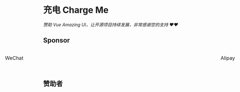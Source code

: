 # 充电 Charge Me

<BackTop />
<Watermark fullscreen content="Vue Amazing UI" />

*赞助 Vue Amazing UI，让开源项目持续发展，非常感谢您的支持 ❤️❤️*

<script setup lang="ts">
import { ref } from 'vue'
const sponsorText = {
  title: '如果您 Vue Amazing UI 有用，您可以请作者喝杯茶表示支持，非常感谢❤️🙏❤️'
}
const QRCodes = [
  {
    src: 'https://cdn.jsdelivr.net/gh/themusecatcher/resources@0.0.8/wechat.jpg',
    name: 'WeChat'
  },
  {
    src: 'https://cdn.jsdelivr.net/gh/themusecatcher/resources@0.0.8/alipay.jpg',
    name: 'Alipay'
  }
]
</script>

## Sponsor

<!-- <Alert message="如果您觉得 Vue Amazing UI 有用，可以请作者喝杯茶表示支持，非常感谢❤️🙏❤️" type="info" :bordered="false" /> -->

<TextScroll
  :scrollText="sponsorText"
  single
  :height="54"
  :board-style="{ backgroundColor: '#e6f4ff' }"
  :text-style="{ fontSize: '20px', fontWeight: 600, color: 'rgba(0, 0, 0, 0.88)' }"
/>

<br/>

<Card :body-style="{ position: 'relative' }">
  <Tag class="wechat-tag" color="#07c160" size="large" :bordered="false">WeChat</Tag>
  <Tag class="alipay-tag" color="#1677ff" size="large" :bordered="false">Alipay</Tag>
  <Image
    class="sponsor-image"
    :src="QRCodes"
    loop
    :width="220"
    :height="220"
    :bordered="false"
    :space-props="{
      style: {
        display: 'flex',
        justifyContent: 'space-between'
      }
    }"
  />
</Card>

<style scoped lang="less">
.wechat-tag {
  font-size: 16px;
  height: 36px;
  padding-inline: 12px;
  position: absolute;
  left: 134px;
  transform: translateX(-50%);
}
.alipay-tag {
  font-size: 16px;
  height: 36px;
  padding-inline: 12px;
  position: absolute;
  right: 134px;
  transform: translateX(50%);
}
.sponsor-image {
  display: block;
  margin-top: 48px;
}
</style>

## 赞助者

<!-- 虚位以待... -->

<Tooltip tooltip="themusecatcher">
  <a href="https://github.com/themusecatcher" target="_blank">
    <Avatar :size="36" src="https://github.com/themusecatcher.png" />
  </a>
</Tooltip>
